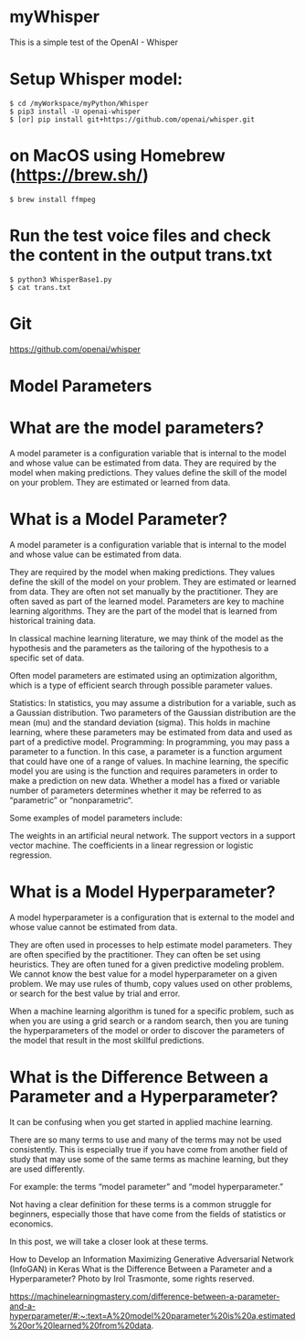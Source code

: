# myWhisper
This is a simple test of the OpenAI - Whisper 

# Setup Whisper model: 
    $ cd /myWorkspace/myPython/Whisper
    $ pip3 install -U openai-whisper
    $ [or] pip install git+https://github.com/openai/whisper.git 

# on MacOS using Homebrew (https://brew.sh/)
    $ brew install ffmpeg

# Run the test voice files and check the content in the output trans.txt
    $ python3 WhisperBase1.py
    $ cat trans.txt

# Git
https://github.com/openai/whisper

# Model Parameters
# What are the model parameters?
A model parameter is a configuration variable that is internal to the model and whose value can be estimated from data. 
They are required by the model when making predictions. They values define the skill of the model on your problem. They are estimated or learned from data.

# What is a Model Parameter?
A model parameter is a configuration variable that is internal to the model and whose value can be estimated from data.

They are required by the model when making predictions.
They values define the skill of the model on your problem.
They are estimated or learned from data.
They are often not set manually by the practitioner.
They are often saved as part of the learned model.
Parameters are key to machine learning algorithms. They are the part of the model that is learned from historical training data.

In classical machine learning literature, we may think of the model as the hypothesis and the parameters as the tailoring of the hypothesis to a specific set of data.

Often model parameters are estimated using an optimization algorithm, which is a type of efficient search through possible parameter values.

Statistics: In statistics, you may assume a distribution for a variable, such as a Gaussian distribution. Two parameters of the Gaussian distribution are the mean (mu) and the standard deviation (sigma). This holds in machine learning, where these parameters may be estimated from data and used as part of a predictive model.
Programming: In programming, you may pass a parameter to a function. In this case, a parameter is a function argument that could have one of a range of values. In machine learning, the specific model you are using is the function and requires parameters in order to make a prediction on new data.
Whether a model has a fixed or variable number of parameters determines whether it may be referred to as “parametric” or “nonparametric“.

Some examples of model parameters include:

The weights in an artificial neural network.
The support vectors in a support vector machine.
The coefficients in a linear regression or logistic regression.

# What is a Model Hyperparameter?
A model hyperparameter is a configuration that is external to the model and whose value cannot be estimated from data.

They are often used in processes to help estimate model parameters.
They are often specified by the practitioner.
They can often be set using heuristics.
They are often tuned for a given predictive modeling problem.
We cannot know the best value for a model hyperparameter on a given problem. We may use rules of thumb, copy values used on other problems, or search for the best value by trial and error.

When a machine learning algorithm is tuned for a specific problem, such as when you are using a grid search or a random search, then you are tuning the hyperparameters of the model or order to discover the parameters of the model that result in the most skillful predictions.

# What is the Difference Between a Parameter and a Hyperparameter?
It can be confusing when you get started in applied machine learning.

There are so many terms to use and many of the terms may not be used consistently. This is especially true if you have come from another field of study that may use some of the same terms as machine learning, but they are used differently.

For example: the terms “model parameter” and “model hyperparameter.”

Not having a clear definition for these terms is a common struggle for beginners, especially those that have come from the fields of statistics or economics.

In this post, we will take a closer look at these terms.

How to Develop an Information Maximizing Generative Adversarial Network (InfoGAN) in Keras
What is the Difference Between a Parameter and a Hyperparameter?
Photo by Irol Trasmonte, some rights reserved.

https://machinelearningmastery.com/difference-between-a-parameter-and-a-hyperparameter/#:~:text=A%20model%20parameter%20is%20a,estimated%20or%20learned%20from%20data.
